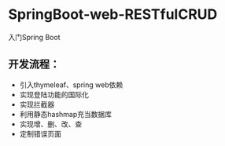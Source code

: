 # SpringBoot-web-RESTfulCRUD
入门Spring Boot
## 开发流程：
  + 引入thymeleaf、spring web依赖
  + 实现登陆功能的国际化
  + 实现拦截器
  + 利用静态hashmap充当数据库
  + 实现增、删、改、查
  + 定制错误页面
